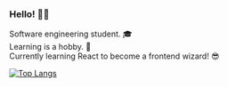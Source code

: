 ### Hello! <span class="wave">👋😄</span>

Software engineering student. 🎓 <br>
Learning is a hobby. 🤖<br>
Currently learning React to become a frontend wizard! 😎 <br>

[![Top Langs](https://github-readme-stats.vercel.app/api/top-langs/?username=vansitha&layout=compact&theme=codeSTACKr)](https://github.com/vansitha/github-readme-stats)
